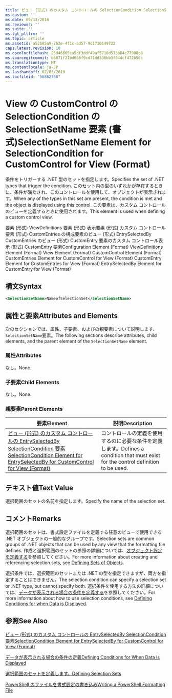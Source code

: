 ```yaml
---
title: ビュー (形式) のカスタム コントロールの SelectionCondition SelectionSetName 要素 |Microsoft Docs
ms.custom: ''
ms.date: 09/13/2016
ms.reviewer: ''
ms.suite: ''
ms.tgt_pltfrm: ''
ms.topic: article
ms.assetid: a52b05a9-762e-4f1c-ad57-9d1710149722
caps.latest.revision: 10
ms.openlocfilehash: 25d46665ca5df3ddf49af5718d513b84c77988c8
ms.sourcegitcommit: b6871f21bd666f9cd71dd336bb3f844cf472b56c
ms.translationtype: MT
ms.contentlocale: ja-JP
ms.lasthandoff: 02/03/2019
ms.locfileid: "56862768"
---
```

# <a name="selectionsetname-element-for-selectioncondition-for-customcontrol-for-view-format"></a><span data-ttu-id="f0587-102">View の CustomControl の SelectionCondition の SelectionSetName 要素 (書式)</span><span class="sxs-lookup"><span data-stu-id="f0587-102">SelectionSetName Element for SelectionCondition for CustomControl for View (Format)</span></span>

<span data-ttu-id="f0587-103">条件をトリガーする .NET 型のセットを指定します。</span><span class="sxs-lookup"><span data-stu-id="f0587-103">Specifies the set of .NET types that trigger the condition.</span></span> <span data-ttu-id="f0587-104">このセット内の型のいずれかが存在するときに、条件が満たされ、このコントロールを使用して、オブジェクトが表示されます。</span><span class="sxs-lookup"><span data-stu-id="f0587-104">When any of the types in this set are present, the condition is met and the object is displayed using this control.</span></span> <span data-ttu-id="f0587-105">この要素は、カスタム コントロールのビューを定義するときに使用されます。</span><span class="sxs-lookup"><span data-stu-id="f0587-105">This element is used when defining a custom control view.</span></span>

<span data-ttu-id="f0587-106">要素 (形式) ViewDefinitions 要素 (形式) 表示要素 (形式) カスタム コントロール要素 (形式) CustomEntries の構成要素のビュー (形式) EntrySelectedBy CustomEntries のビュー (形式) CustomEntry 要素のカスタム コントロール表示 (形式) CustomEntry 要素</span><span class="sxs-lookup"><span data-stu-id="f0587-106">Configuration Element (Format) ViewDefinitions Element (Format) View Element (Format) CustomControl Element (Format) CustomEntries Element for CustomControl for View (Format) CustomEntry Element for CustomEntries for View (Format) EntrySelectedBy Element for CustomEntry for View (Format)</span></span>

## <a name="syntax"></a><span data-ttu-id="f0587-107">構文</span><span class="sxs-lookup"><span data-stu-id="f0587-107">Syntax</span></span>

```xml
<SelectionSetName>NameofSelectionSet</SelectionSetName>
```

## <a name="attributes-and-elements"></a><span data-ttu-id="f0587-108">属性と要素</span><span class="sxs-lookup"><span data-stu-id="f0587-108">Attributes and Elements</span></span>

<span data-ttu-id="f0587-109">次のセクションでは、属性、子要素、およびの親要素について説明します、`SelectionSetName`要素。</span><span class="sxs-lookup"><span data-stu-id="f0587-109">The following sections describe attributes, child elements, and the parent element of the `SelectionSetName` element.</span></span>

### <a name="attributes"></a><span data-ttu-id="f0587-110">属性</span><span class="sxs-lookup"><span data-stu-id="f0587-110">Attributes</span></span>

<span data-ttu-id="f0587-111">なし。</span><span class="sxs-lookup"><span data-stu-id="f0587-111">None.</span></span>

### <a name="child-elements"></a><span data-ttu-id="f0587-112">子要素</span><span class="sxs-lookup"><span data-stu-id="f0587-112">Child Elements</span></span>

<span data-ttu-id="f0587-113">なし。</span><span class="sxs-lookup"><span data-stu-id="f0587-113">None.</span></span>

### <a name="parent-elements"></a><span data-ttu-id="f0587-114">親要素</span><span class="sxs-lookup"><span data-stu-id="f0587-114">Parent Elements</span></span>

|<span data-ttu-id="f0587-115">要素</span><span class="sxs-lookup"><span data-stu-id="f0587-115">Element</span></span>|<span data-ttu-id="f0587-116">説明</span><span class="sxs-lookup"><span data-stu-id="f0587-116">Description</span></span>|
|-------------|-----------------|
|[<span data-ttu-id="f0587-117">ビュー (形式) のカスタム コントロールの EntrySelectedBy SelectionCondition 要素</span><span class="sxs-lookup"><span data-stu-id="f0587-117">SelectionCondition Element for EntrySelectedBy for CustomControl for View (Format)</span></span>](./selectioncondition-element-for-entryselectedby-for-customcontrol-format.md)|<span data-ttu-id="f0587-118">コントロールの定義を使用するのに必要な条件を定義します。</span><span class="sxs-lookup"><span data-stu-id="f0587-118">Defines a condition that must exist for the control definition to be used.</span></span>|

## <a name="text-value"></a><span data-ttu-id="f0587-119">テキスト値</span><span class="sxs-lookup"><span data-stu-id="f0587-119">Text Value</span></span>

<span data-ttu-id="f0587-120">選択範囲のセットの名前を指定します。</span><span class="sxs-lookup"><span data-stu-id="f0587-120">Specify the name of the selection set.</span></span>

## <a name="remarks"></a><span data-ttu-id="f0587-121">コメント</span><span class="sxs-lookup"><span data-stu-id="f0587-121">Remarks</span></span>

<span data-ttu-id="f0587-122">選択範囲のセットは、書式設定ファイルを定義する任意のビューで使用できる .NET オブジェクトの一般的なグループです。</span><span class="sxs-lookup"><span data-stu-id="f0587-122">Selection sets are common groups of .NET objects that can be used by any view that the formatting file defines.</span></span> <span data-ttu-id="f0587-123">作成と選択範囲のセットの参照の詳細については、[オブジェクト設定を定義する](./defining-selection-sets.md)を参照してください。</span><span class="sxs-lookup"><span data-stu-id="f0587-123">For more information about creating and referencing selection sets, see [Defining Sets of Objects](./defining-selection-sets.md).</span></span>

<span data-ttu-id="f0587-124">選択条件では、選択範囲のセットまたは .NET の型を指定できますが、両方を指定することはできません。</span><span class="sxs-lookup"><span data-stu-id="f0587-124">The selection condition can specify a selection set or .NET type, but cannot specify both.</span></span> <span data-ttu-id="f0587-125">選択条件を使用する方法の詳細については、[データが表示される場合の条件を定義する](./defining-conditions-for-displaying-data.md)を参照してください。</span><span class="sxs-lookup"><span data-stu-id="f0587-125">For more information about how to use selection conditions, see [Defining Conditions for when Data is Displayed](./defining-conditions-for-displaying-data.md).</span></span>

## <a name="see-also"></a><span data-ttu-id="f0587-126">参照</span><span class="sxs-lookup"><span data-stu-id="f0587-126">See Also</span></span>

[<span data-ttu-id="f0587-127">ビュー (形式) のカスタム コントロールの EntrySelectedBy SelectionCondition 要素</span><span class="sxs-lookup"><span data-stu-id="f0587-127">SelectionCondition Element for EntrySelectedBy for CustomControl for View (Format)</span></span>](./selectioncondition-element-for-entryselectedby-for-customcontrol-format.md)

[<span data-ttu-id="f0587-128">データが表示される場合の条件の定義</span><span class="sxs-lookup"><span data-stu-id="f0587-128">Defining Conditions for When Data Is Displayed</span></span>](./defining-conditions-for-displaying-data.md)

[<span data-ttu-id="f0587-129">選択範囲のセットを定義します。</span><span class="sxs-lookup"><span data-stu-id="f0587-129">Defining Selection Sets</span></span>](./defining-selection-sets.md)

[<span data-ttu-id="f0587-130">PowerShell のファイルを書式設定の書き込み</span><span class="sxs-lookup"><span data-stu-id="f0587-130">Writing a PowerShell Formatting File</span></span>](./writing-a-powershell-formatting-file.md)
